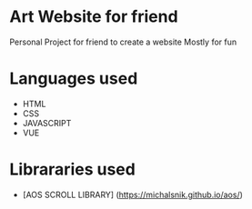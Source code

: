 # Art Website for friend
Personal Project for friend to create a website 
Mostly for fun

# Languages used 
* HTML
* CSS 
* JAVASCRIPT
* VUE

# Librararies used 
* [AOS SCROLL LIBRARY] (https://michalsnik.github.io/aos/)  

